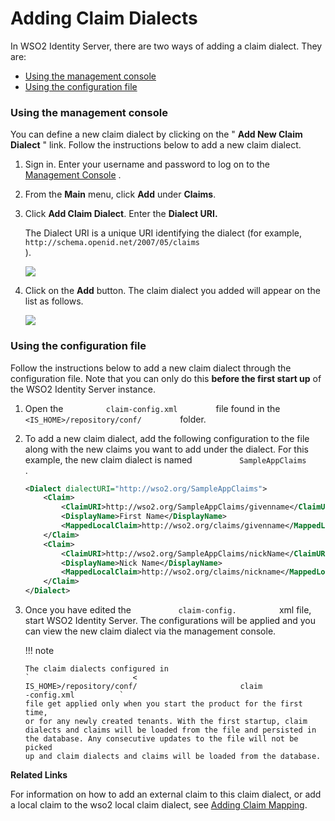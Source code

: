 # Adding Claim Dialects

In WSO2 Identity Server, there are two ways of adding a claim dialect.
They are:

-   [Using the management
    console](#AddingClaimDialects-Usingthemanagementconsole)
-   [Using the configuration
    file](#AddingClaimDialects-Usingtheconfigurationfile)

### Using the management console

You can define a new claim dialect by clicking on the " **Add New Claim
Dialect** " link. Follow the instructions below to add a new claim
dialect.

1.  Sign in. Enter your username and password to log on to the
    [Management Console](../../setup/getting-started-with-the-management-console)
    .
2.  From the **Main** menu, click **Add** under **Claims**.
3.  Click **Add Claim Dialect**. Enter the **Dialect URI.**

    The Dialect URI is a unique URI identifying the dialect (for
    example,
    `                                                      http://schema.openid.net/2007/05/claims                                                  `
    ).

    ![]( ../../assets/img/103330447/103330452.png)

4.  Click on the **Add** button. The claim dialect you added will appear
    on the list as follows.

    ![]( ../../assets/img/103330447/103330451.png)

### Using the configuration file

Follow the instructions below to add a new claim dialect through the
configuration file. Note that you can only do this **before the first
start up** of the WSO2 Identity Server instance.

1.  Open the `          claim-config.xml         ` file found in the
    `          <IS_HOME>/repository/conf/         ` folder.
2.  To add a new claim dialect, add the following configuration to the
    file along with the new claims you want to add under the dialect.
    For this example, the new claim dialect is named
    `           SampleAppClaims          ` .

    ``` xml
    <Dialect dialectURI="http://wso2.org/SampleAppClaims">
        <Claim>
            <ClaimURI>http://wso2.org/SampleAppClaims/givenname</ClaimURI>
            <DisplayName>First Name</DisplayName>
            <MappedLocalClaim>http://wso2.org/claims/givenname</MappedLocalClaim>
        </Claim>
        <Claim>
            <ClaimURI>http://wso2.org/SampleAppClaims/nickName</ClaimURI>
            <DisplayName>Nick Name</DisplayName>
            <MappedLocalClaim>http://wso2.org/claims/nickname</MappedLocalClaim>
        </Claim>
    </Dialect>
    ```

3.  Once you have edited the `           claim-config.          ` xml
    file, start WSO2 Identity Server. The configurations will be applied
    and you can view the new claim dialect via the management console.

    !!! note
    
        The claim dialects configured in
        `                       <                      IS_HOME>/repository/conf/                       claim                      -config.xml          `
        file get applied only when you start the product for the first time,
        or for any newly created tenants. With the first startup, claim
        dialects and claims will be loaded from the file and persisted in
        the database. Any consecutive updates to the file will not be picked
        up and claim dialects and claims will be loaded from the database.
    

**Related Links**

For information on how to add an external claim to this claim dialect,
or add a local claim to the wso2 local claim dialect, see [Adding Claim
Mapping](https://docs.wso2.com/display/IS540/Adding+Claim+Mapping).

